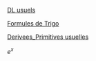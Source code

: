 [DL usuels](DL%20usuels.md)

[Formules de Trigo](Formules%20de%20Trigo.md)

[Derivees_Primitives usuelles](Derivees_Primitives%20usuelles.md)

$e^x$
